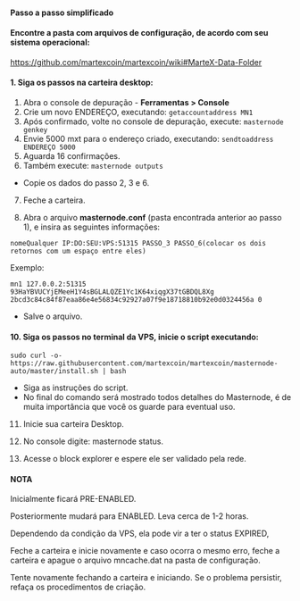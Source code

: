 #### Passo a passo simplificado

#### Encontre a pasta com arquivos de configuração, de acordo com seu sistema operacional:

https://github.com/martexcoin/martexcoin/wiki#MarteX-Data-Folder

#### 1. Siga os passos na carteira desktop:
1. Abra o console de depuração - **Ferramentas > Console**
2. Crie um novo ENDEREÇO, executando: `getaccountaddress MN1`
3. Após confirmado, volte no console de depuração, execute: `masternode genkey`
4. Envie 5000 mxt para o endereço criado, executando: `sendtoaddress ENDEREÇO 5000`
5. Aguarda 16 confirmações.
6. Também execute: `masternode outputs`

- Copie os dados do passo 2, 3 e 6.

7. Feche a carteira.

8. Abra o arquivo **masternode.conf** (pasta encontrada anterior ao passo 1), e insira as seguintes informações:

```
nomeQualquer IP:DO:SEU:VPS:51315 PASSO_3 PASSO_6(colocar os dois retornos com um espaço entre eles)
```

Exemplo: 
```
mn1 127.0.0.2:51315 93HaYBVUCYjEMeeH1Y4sBGLALQZE1Yc1K64xiqgX37tGBDQL8Xg 2bcd3c84c84f87eaa86e4e56834c92927a07f9e18718810b92e0d0324456a 0
```

* Salve o arquivo.

#### 10. Siga os passos no terminal da VPS, inicie o script executando:
```
sudo curl -o- https://raw.githubusercontent.com/martexcoin/martexcoin/masternode-auto/master/install.sh | bash
```

* Siga as instruções do script.
* No final do comando será mostrado todos detalhes do Masternode, é de muita importância que você os guarde
para eventual uso.

11. Inicie sua carteira Desktop.

12. No console digite: masternode status.

13. Acesse o block explorer e espere ele ser validado pela rede.

#### NOTA

Inicialmente ficará PRE-ENABLED.

Posteriormente mudará para ENABLED. Leva cerca de 1-2 horas.

Dependendo da condição da VPS, ela pode vir a ter o status EXPIRED,

Feche a carteira e inicie novamente e caso ocorra o mesmo erro, feche a carteira e apague o arquivo mncache.dat na pasta de configuração.

Tente novamente fechando a carteira e iniciando. Se o problema persistir, refaça os procedimentos de criação.

